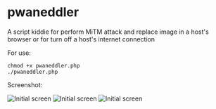 # pwaneddler
A script kiddie for perform MiTM attack and replace image in a host's browser or for turn off a host's internet connection

For use: 
```
chmod +x pwaneddler.php
./pwaneddler.php
```

Screenshot: 

![Initial screen](https://raw.github.com/AlexWillyOrion/pwaneddler/master/screen/screen1.png)
![Initial screen](https://raw.github.com/AlexWillyOrion/pwaneddler/master/screen/screen2.png)
![Initial screen](https://raw.github.com/AlexWillyOrion/pwaneddler/master/screen/screen3.png)
